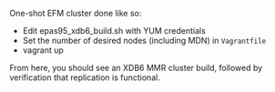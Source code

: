 One-shot EFM cluster done like so:

* Edit epas95_xdb6_build.sh with YUM credentials
* Set the number of desired nodes (including MDN) in `Vagrantfile`
* vagrant up

From here, you should see an XDB6 MMR cluster build, followed by verification that replication is functional.
